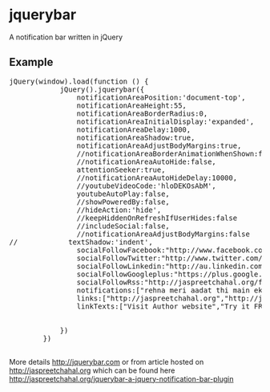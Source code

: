 jquerybar
=========

A notification bar written in jQuery

<h2>Example</h2>

<pre>
jQuery(window).load(function () {
            jQuery().jquerybar({
                notificationAreaPosition:'document-top',
                notificationAreaHeight:55,
                notificationAreaBorderRadius:0,
                notificationAreaInitialDisplay:'expanded',
                notificationAreaDelay:1000,
                notificationAreaShadow:true,
                notificationAreaAdjustBodyMargins:true,
                //notificationAreaBorderAnimationWhenShown:false,
                //notificationAreaAutoHide:false,
                attentionSeeker:true,
                //notificationAreaAutoHideDelay:10000,
                //youtubeVideoCode:'hloDEKOsAbM',
                youtubeAutoPlay:false,
                //showPoweredBy:false,
                //hideAction:'hide',
                //keepHiddenOnRefreshIfUserHides:false
                //includeSocial:false,
                //notificationAreaAdjustBodyMargins:false
//            textShadow:'indent',
                socialFollowFacebook:"http://www.facebook.com/jaspreetchahal.org",
                socialFollowTwitter:"http://www.twitter.com/jschahal",
                socialFollowLinkedin:"http://au.linkedin.com/pub/jaspreet-chahal/28/133/143/",
                socialFollowGoogleplus:"https://plus.google.com/115454845108821658209",
                socialFollowRss:"http://jaspreetchahal.org/feed",
                notifications:["rehna meri aadat thi main ek ansoo girne per khafa hota mujhe tanhai me rone ki aadat thi Hamesha","This is a demo text2","This is a demo text 3"],
                links:["http://jaspreetchahal.org","http://jaspreetchahal.org","http://jaspreetchahal.org"],
                linkTexts:["Visit Author website","Try it FREE","Version 1 of this software"]


            })
        })
		
</pre>

More details http://jquerybar.com or from article hosted on http://jaspreetchahal.org which can be found here
http://jaspreetchahal.org/jquerybar-a-jquery-notification-bar-plugin

